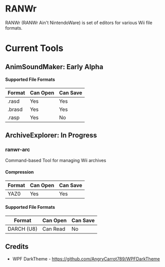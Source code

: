 # RANWr 
 RANWr (RANWr Ain't NintendoWare) is set of editors for various Wii file formats.
 
# Current Tools
## AnimSoundMaker: Early Alpha
#### Supported File Formats
| Format | Can Open | Can Save |
|--------|----------|----------|
| .rasd  | Yes      | Yes      |
| .brasd | Yes      | Yes      |
| .rasp  | Yes       | No       |

## ArchiveExplorer: In Progress
### ranwr-arc
Command-based Tool for managing Wii archives
#### Compression
| Format | Can Open | Can Save |
|--------|----------|----------|
| YAZ0   | Yes      | Yes      |
#### Supported File Formats
| Format | Can Open | Can Save |
|--------|----------|----------|
| DARCH (U8) | Can Read | No     |


## Credits
* WPF DarkTheme - https://github.com/AngryCarrot789/WPFDarkTheme
